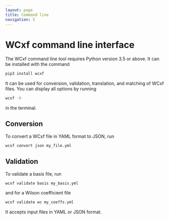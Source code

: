 ```yaml
---
layout: page
title: Command line
navigation: 5
---
```


# WCxf command line interface

The WCxf command line tool requires Python version 3.5 or above. It can be installed with the command

```bash
pip3 install wcxf
```

It can be used for conversion, validation, translation, and matching of WCxf files. You can display all options by running

```bash
wcxf -h
```

in the terminal.

## Conversion

To convert a WCxf file in YAML format to JSON, run

```bash
wcxf convert json my_file.yml
```

## Validation

To validate a basis file, run

```bash
wcxf validate basis my_basis.yml
```

and for a Wilson coefficient file

```bash
wcxf validate wc my_coeffs.yml
```

It accepts input files in YAML or JSON format.
